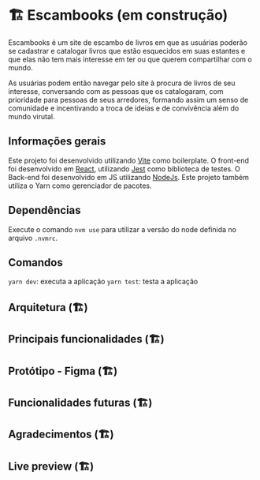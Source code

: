
# 🏗️ Escambooks (em construção)

Escambooks é um site de escambo de livros em que as usuárias poderão se cadastrar e catalogar livros que estão esquecidos em suas estantes e que elas não tem mais interesse em ter ou que querem compartilhar com o mundo. 

As usuárias podem então navegar pelo site à procura de livros de seu interesse, conversando com as pessoas que os catalogaram, com prioridade para pessoas de seus arredores, formando assim um senso de comunidade e incentivando a troca de ideias e de convivência além do mundo virutal.

## Informações gerais
Este projeto foi desenvolvido utilizando [Vite](https://vitejs.dev/) como boilerplate. O front-end foi desenvolvido em [React](https://react.dev/), utilizando [Jest](https://jestjs.io/pt-BR/) como biblioteca de testes. O Back-end foi desenvolvido em JS utilizando [NodeJs](https://nodejs.org/en). Este projeto também utiliza o Yarn como gerenciador de pacotes.

## Dependências
Execute o comando `nvm use` para utilizar a versão do node definida no arquivo `.nvmrc`.

## Comandos
```yarn dev```: executa a aplicação
`yarn test`: testa a aplicação

## Arquitetura (🏗️)
## Principais funcionalidades (🏗️)
## Protótipo - Figma (🏗️)
## Funcionalidades futuras (🏗️)
## Agradecimentos (🏗️)
## Live preview (🏗️)